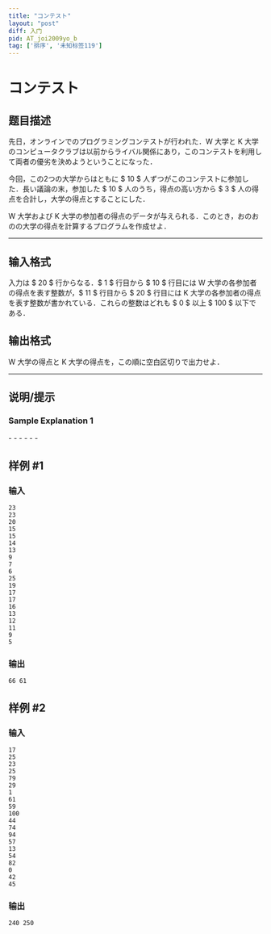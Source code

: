 ```yaml
---
title: "コンテスト"
layout: "post"
diff: 入门
pid: AT_joi2009yo_b
tag: ['排序', '未知标签119']
---
```


# コンテスト

## 题目描述

[problemUrl]: https://atcoder.jp/contests/joi2009yo/tasks/joi2009yo_b

先日，オンラインでのプログラミングコンテストが行われた．W 大学と K 大学のコンピュータクラブは以前からライバル関係にあり，このコンテストを利用して両者の優劣を決めようということになった．

今回，この2つの大学からはともに $ 10 $ 人ずつがこのコンテストに参加した．長い議論の末，参加した $ 10 $ 人のうち，得点の高い方から $ 3 $ 人の得点を合計し，大学の得点とすることにした．

W 大学および K 大学の参加者の得点のデータが与えられる．このとき，おのおのの大学の得点を計算するプログラムを作成せよ．

- - - - - -

## 输入格式

入力は $ 20 $ 行からなる．$ 1 $ 行目から $ 10 $ 行目には W 大学の各参加者の得点を表す整数が，$ 11 $ 行目から $ 20 $ 行目には K 大学の各参加者の得点を表す整数が書かれている．これらの整数はどれも $ 0 $ 以上 $ 100 $ 以下である．

## 输出格式

W 大学の得点と K 大学の得点を，この順に空白区切りで出力せよ．

- - - - - -

## 说明/提示

### Sample Explanation 1

\- - - - - -

## 样例 #1

### 输入

```
23
23
20
15
15
14
13
9
7
6
25
19
17
17
16
13
12
11
9
5
```

### 输出

```
66 61
```

## 样例 #2

### 输入

```
17
25
23
25
79
29
1
61
59
100
44
74
94
57
13
54
82
0
42
45
```

### 输出

```
240 250
```

